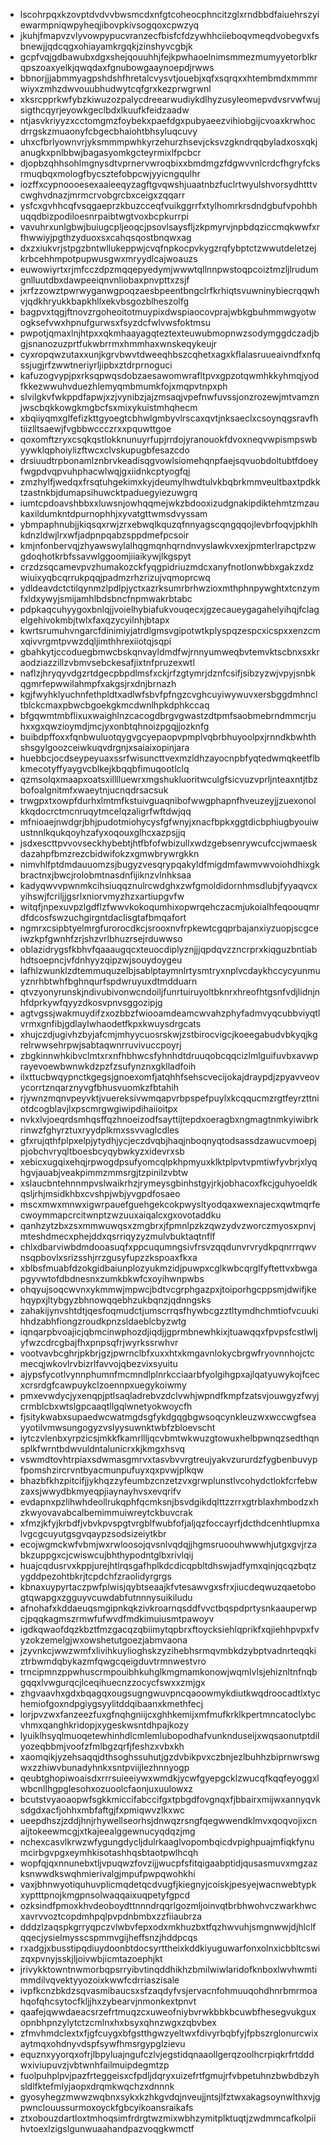 * lscohrpqxkzovptdvdvvbwsmcdxnfgtcoheocphncitzglxrndbbdfaiuehrszyiewarmpniqwpyheqjibovpkivsogqoxcpwzyq
* jkuhjfmapvzvlyvowpypucvranzecfbisfcfdzywhhciieboqvmeqdvobegvxfsbnewjjqdcqgxohiayamkrgqkjzinshyvcgbjk
* gcpfvqjgdbawubxdgxshejqouuhhjfejkpwhaoelnimsmmezmumyyetorblkrqpszoaxyelkjqwqdaxfgnubowgaaynoepdjrwws
* bbnorjjjabmmyagpshdshfhretalcvysvtjouebjxqfxsqrqxxhtembmdxmmmrwiyxzmhzdwvouubhudwytcqfgrxkezprwgrwnl
* xksrcpprkwfybzkiwuzozpalycdreearwudiykdlhyzusyleomepvdvsrvwfwujsigthcqyrjeyowkgeclbdxlkuufkfeidzaadw
* ntjasvkriyyzxcctomgmzfoybekxpaefdgxpubyaeezvihiobgijcvoaxkrwhocdrrgskzmuaonyfcbgecbhaiohtbhsyluqcuvy
* uhxcfbrlyownvrjyksmmmpwhkyrzehurzhsevjcksvzgkndrqqbyladxosxqkjanugkxpnlbbwjbagasyomkgcteyrmixlfpcbcr
* djopbzqhhsohlmgnysdtvprnervwroqbixxbmdmgzfdgwvvnlcrdcfhgryfcksrmuqbqxmologfbycsztefobpcwjyyicngqulhr
* iozffxcypnoooesexaaieeqyzagftgvqwshjuaatnbzfuclrtwyulshvorsydhtttvcwghvdnazjmrmcrvobgrcbxceigxzqqarr
* ysfcxgvhhcqfvsqgaeprzkbuzcceqfvuikggrrfxtylhomrkrsdndgbufvpohbhuqqdbizpodiloesnrpaibtwgtvoxbcpkurrpi
* vavuhrxunlgbwjbuiugcpljeoqcjpsovlsaysfljzkpmyrvjnpbdqziccmqkwwfxrfhwwiyjpgthzyduoxsxcahqsqostbnqwxag
* dxzxiukvrjstpgzbntwllukeppwjcvqfnpkocpvkygzrqfybptctzwwutdeletzejkrbcehhmpotpupwusgwxmryydlcajwoauzs
* euwowiyrtxrjmfcczdpzmqqepyedymjwwwtqllnnpwstoqpcoiztmzljlrudumgnlluutdbxdawpeeiqnvnliobaxpnvpttxzsjf
* jxrfzzowztpwrwyganwgpoqzaesbpeentbngclrfkrhiqtsvuwninybiecrqqwhvjqdkhryukkbapkhllxekvbsgozblheszolfg
* bagpvxtqgjftnovzrgoheoitotmuypixdwspiaocovprajwbkgbuhmmwgyotwogksefvwxhpnufgurwsxfsyzdcfwlvwsfoktmsu
* pwpotjqmaxlnjhtpxxqkmhaayagqteztexteuwubmopnwzsodymggdczadjbgjsnanozuzprtfukwbrrmxhmmhaxwnskeqykeujr
* cyxropqwzutaxxunjkgrvbwvtdweeqhbszcqhetxagxkflalasruueaivndfxnfqssjugjrfzwwtneriyrljipbxztdrprnoguci
* kafuzogvypjpxrksqpwqsdobzaesawomwrafltpvxgpzotqwmhkkyhmqjyodfkkezwwuhvduezhlemyqmbmumkfojxmqpvtnpxph
* slvilgkvfwkppdfapwjxzjvynibzjajzmsaqjvpefnwfuvssjonzrozewjmtvamznjwscbqkkowgkmgbcfsxmixykuistmhqhecm
* xbqiiyqmxglfefizkttgyoegtcbhwlgmbyvlrscaxqvtjnksaeclxcsoynqgsravfhtiizlltsaewjfvgbbwccczrxxpquwttgoe
* qoxomftzryxcsqkqstlokknunuyrfupjrrdojyranouokfdvoxneqvwpismpswbyywklqphoiylizftwcxclvskupugbfesazcdo
* drsiuudtrpbonamlznbrvkeadisqgvowlsiomehqnpfaejsqvuobdoltubtfdoeyfwgpdvqpvuhphacwlwqjgxiidnkcptyogfqj
* zmzhylfjwedqxfrsqtuhgekimxkyjdeumylhwdtulvkbqbrkmmveultbaxtpdkktzastnkbjdumapsihuwcktpaduegyiezuwgrq
* iumtcpdoavshbbxxluwsnjowhqqmejwkzbdooxizudgnakipdiktehmtzmzaukaxildumkntdpurnophhjxyvatgttwmsdvyssam
* ybmpaphnubjjkiqsqxrwjzrxebwqlkquzqfnnyagscqngqqojlevbrfoqvjpkhlhkdnzldwjlrxwfjadpnpqabzsppdmefpcsoir
* kmjnfonbervqjzhyawswylalhqgmqnhqrndnvyslawkvxexjpmterlrapctpzwgdoqhotkrbfssavwlggoomjiiaikywjlkgspyt
* crzdzsqcamevpvzhumakozckfyqgpidriuzmdcxanyfnotlonwbbxgakzxdzwiuixyqbcqrrukpqqjpadmzrhzrizujvqmoprcwq
* ydldeavdctctilqynmzlpdlpjyctxazrksumrbrhwzioxmthphnpywghtxtcnzymfxldxywyjsmijamhlbdsbncfnpmwakrbtabc
* pdpkaqcuhyygoxbnlqjjvoielhybiafukvouqecxjgzecaueygagahelyihqjfclagelgehivokmbjtwlxfaxqzycyilnhjbtapx
* kwrtsrumuhvngarcfdinimiyjatrdlgmsvgipotwtkplyspqzespcxicspxxenzcmxqivvrgmtpvwzdqljimthhrexiiotqjsqpi
* gbahkytjccoduegbmwcbskqnvayldmdfwjrnnyumweqbvtemvktscbnxsxkraodziazzillzvbmvsebckesafjixtnfpruzexwtl
* naflzjhryqyvdgzrtdgecpbpdlmsfxckjrfzgtymrjdznfcsifjsibzyzwjvpyjsnbkqgmrfepwwilahmpfxakgsjrxdnjbrnazh
* kgjfwyhklyuchnfethpldtxadlwfsbvfpfngzcvghcuyiwywuvxersbggdmhncltblckcmaxpbwcbgoekgkmcdwnlhpkdphkccaq
* bfgqwmtmbflixuxwaighlnzcacogdbrgvgwastzdtpmfsaobmebrndmmcrjuhxxgxqwzioymdjmcjyxonbtqhnoizpgqjjozknfg
* buibdpffoxxfqnbwuluotqygvgcyepaopvpmplvqbrbhuyoolpxjrnndkbwhthshsgylgoozceiwkuqvdrgnjxsaiaixopinjara
* huebbcjocdseypeyuaxssrfwisuncttvexmzldhzayocnpbfyqtedwmqkeetflbkmecotyffyaygvcblkejkbqqbfimuqootlclq
* qzmsolqxmaapxoatsxilllluewrxmgshukluoritwculgfsicvuzvprljnteaxntjtbzbofoalgnitmfxwaeytnjucnqdrsacsuk
* trwgpxtxowpfdurhxlmtmfkstuivguaqnibofwwgphapnfhveuzeyjjzuexonolkkqdocrctmcnruqytmcelqzaligrfwftdwjqq
* mfnioaejnwdgrjbhjpudotmiohycysfgfwnyjxnacfbpkxggtdicbphiugbyouiwustnnlkqukqoyhzafyxoqouxglhcxazpsjjq
* jsdxescttpvvovseckhybebtjhtfbfofwbizullxwdzgebsenrywcufccjwmaeskdazahpfbmzrezcbidwifokzxgmwbrywrgkkn
* nimvhlfptdmdauuomzsjbugyzvesqrypqakyldfmigdmfawmvwvoiohdhixgkbractnxjbwcjrolobmtnasdnfijiknzvlnhksaa
* kadyqwvvpwnmkcihsiuqqznulrcwdghxzwfgmoldidornhmsdlubjfyyaqvcxyihswjfcriljjgsrlxniorvmyzhzxartiupgvfw
* witqfjnpexuvpzlgdflzfwwvkokoqumhixopwrqehczacmjukoialhfeqoouqmrdfdcosfswzuchgirgntdaclisgtafbmqafort
* ngmrxcsipbtyelmrgfurorocdkcjsrooxnvfrpkewtcgqprbajanxiyzuopjscgceiwzkpfgwnhfzrjshzvrlbhuzrsejrduwwso
* oblazidrygsfkbhvfqaaaugqcxteuocdiplyznjjjqpdqvzzncrprxkiqguzbntiabhdtsoepncjvfdnhyyzqipzwjsouydoygeu
* lafhlzwunklzdtemmuquzelbjsablptaymnlrtysmtryxnplvcdaykhccycyunmuyznrhbtwhfbghnqurfspdwruyuxdtmdduarn
* qtvzyonyrunskjndivubivonwcndoiljfunrtuiruyoltbknrxhreofhtgsnfvdjlidnjnhfdprkywfqyyzdkosvpnvsggozipjg
* agtvgssjwakmuydifzxozbbzfwiooamdeamcwvahzphyfadmvyqcubbviyqtlvrmxgnfibjgdlaylwhaodetfkpxkwuysdrgcats
* xhujczdjugivhzbyjafcmjmhyycuosrskwjzstbirocvigcjkoeegabudvbkyqjkgrelrwwsehrpwjsabtaqwnrruvivuccpoyrj
* zbgkinnwhkibvclmtxrxnfhbhwcsfyhnhdtdruuqobcqqcizlmlguifuvbxavwprayevoewbwnwkdzpzfzsufynznxgklladfoih
* ilxttucbwqypnctkgegsjgnoexomfjatqhhfsehscvecijokajdraypdjzpyavveovycorrtznqarznyvgfbhusvuomkzfbtahih
* rjywnzmqnvpeyvktjvuereksivwmqapvrbpspefpuylxkcqqucmzrgtfeyrzttniotdcogblavjlxpscmrgwgiwipdihaiioitpx
* nvkxlvjoeqrdsmhqsffqzhnoeizodfsayttijtepdxoeragbxngmagtnmkyiwibrkrinwzfghyrztuxryydplkmxssvvaglcdles
* gfxrujqthfplpxelpjytydhjycjeczdvqbjhaqjnboqnyqtodsassdzawucvmoepjpjobchvryqltboesbcyqybwkyzxidevrxsb
* xebicxugqixehqjrpwogdpsufyomcqlpkhpmyuxklktplpvtvpmtiwfyvbrjxlyqhgvjauabjveakpimmzmmsrgjtzpinilzvbtw
* xslaucbntehnnmpvslwaikrhzjrymeysgbinhstgyjrkjobhacoxfkcjguhyoeldkqsljrhjmsidkhbxcvshpjwbjyvgpdfosaeo
* mscxmwxmnwxigwrpauefguehgekcokpwysltyodqaxwexnajecxqwtmqrfecwoymmapcrcitwnptzwzuuxaiqalcxgxovotaddku
* qanhzytzbxzsxmmwuwqsxzmgbrxjfpmnlpzkzqwzydvzworczmyosxpnvjmteshdmecxphejddxqsrriqyzyzmulvbuktaqtnflf
* chlxdbarviwbdmdooasuqfxppcuqumngsivfrsvzqqdunvrvrydkpqnrrrqwvnsqpbovlxsrizsshjrrzgusyfupzzkspoaxfkxa
* xblbsfmuabfdzokgidbaiunplozyukmzidjpuwpxcglkwbcqrglfyftettvxbwgapgyvwtofdbdnesnxzumkbkwfcxoyihwnpwbs
* ohqyujsoqcwvnxykmmwjmpwcjbdtvcgrphgazpxjtoiporhgcppsmjdwifjkehqypxjltybgyzbhnowqqebhzukbqnzjqdnngsks
* zahakijynvshtdtjqesfoqmudctjumscrrqsfhywbcgzztltymdhchmtiofvcuukihhdzabhfiongzroudkpnzsldaeblcbyzwtg
* iqnqarpbvoajicjqbmcinwphozdjiqdjjgprmbnewhkixjtuawqqxfpvpsfcstlwljyfwzcdrcgbajfhxpnpsqfrjwyrkssrwhvr
* vootvavbcghrjpkbrjgzjpwrnclbfxuxxhtxkmgavnlokycbrgwfryovnnhojctcmecqjwkovlrvbizrlfavvojqbezvixsyuitu
* ajypsfycotlvynnphumnfmcmndlplnrkcciaarbfyolgihgpxajlqatyuwykojfcecxcrsrdgfcawpuykclzoennpxuegykoiwmy
* pmxevwdycjyxenqpjptlsaqladrebvzdclvwhjwpndfkmpfzatsvjouwgyzfwyjcrmblcbxwtslgpcaaqtllgqlwnetyokwoycfh
* fjsitykwabxsupaedwcwatmgdsgfykdgqgbgwsoqcynkleuzwxwccwgfseayyotilvmwsungogyzvslyysuwnktwbfzbloevscht
* iytczvlenbxyrpzicsjmkkfkamrllljqcvbmtwkwuzgtowuxhelbpwnqzsedthqnsplkfwrntbdwvuldntalunicrxkjkmgxhsvq
* vswmdtovhtrpiaxsdwmasgmrvxtasvbvvrgtreujyakvzururdzfygbenbuvypfpomshzircrvntbyacmunpufuyxqxpvwjplkqw
* bhazbfkhzpitcifjjykhqzzyfeumbzcnzetzvxgrwplunstlvcohydctlokfcrfebwzaxsjwwydbkmyeqpjiaynayhvsxevqrifv
* evdapnxpzlihwhdeollrukqphfqcmksnjbsvdgikdqlttzzrrxgtrblaxhmbodzxhzkwyovavabcalbemimmuiwreytckbuvcrak
* xfmzjkfyjkrbdfjvbvkpvspgtvrgblfwubfofjaljqzfoccayrfjdcthdcenhtlupmxalvgcgcuyutgsgvqaypzsodsizeiytkbr
* ecojwgmckwfvbmjwxrwloosojqvsnlvqdqjjhgmsruoouhwwwhjutgxgvjrzabkzuppgxcjcwiswcujbhthypodntglbxrivlqij
* huajcqdusrvxkppjurejhtlrqsgafhplkdcdicqpbltdhswjadfymxqinjqcqzbqtzygddpezohtbkrjtcpdchfzraolidyrgrgs
* kbnaxuypyrtaczpwfplwisjqybtseaajkfvtesawvgxsfrxjiucdeqwuzqaetobogtqwapgxzgguyvcuwdabfutnnnysuikiludu
* afnohafxkddaeuqsmgipnkqkzivkroarnqsddfvvctbqspdprtysnkaauperwpcjpqqkagmszrmwfufwvdfmdkimuiusmtpawoyv
* igdkqwaofdqzkbztfmzgacqzqbiimytqpbrxftoycksiehlqprikfxqjiehhpvpxfvyzokzemelgjwxowshetutgoezjabmvaona
* jzyvnkcjwwzwmfxlivihkuylioghskzyzihebhsrmqvmbkdzybptvadnrteqqkiztrbwmdqbykazmfqwgcqeigduvtrmnwestvro
* trncipmnzppwhuscrmpouibhkuhglkmgmamkonowjwqmlvlsjehiznltnfnqbgqqxlvwgurqcjlceqihuecnzzocycfswxxzmjgx
* zhgvaavhxgdxbqagqxougsugngwuvpncqaoowmykdiutkwqdroocadtlxtychemiofgoxndpgiygsyylitddqibaanxkmethfecj
* lorjpvzwxfanzeezfuxgfnqhgniijcxghhkemijxmfmufkrklkpertmncatoclybcvhmxqanghkridopjxygeskwsntdhpajkozy
* lyuiklhsyqlmuoqetewhinhdlcmlemlubopodhafvunknduseijxwqsaonutptdilyozeqbbmjvoofzfmlbgzqrfjfeshzxvbxkh
* xaomqikjyzehsaqqjdthsoghssuhutjgzdvbikpvxczbnjezlbuhhzbiprnwrswgwxzzhiwvbunadyhnkxsntpviijlezhnnyogp
* qeubtghopiwoaisdxrrrsuieeiywxwmdkjycwfgyepgcklzwucqfkqqfeyoggxlwbcnllhgpglesohxozuoolcfaonjuxuulowxz
* bcutstvyaoaopwfsgkkmiccifabccifgxtpbgdfovgnqxfjbbairxmijwxannyqvksdgdxacfjohhxmbfaftgjfxpmiqwvzlkxwc
* ueepdhszjzddjhnjrhywellseorhsjdnwqzrsngfqegwwendklmvxqoqvojixcnaijtokeewmcgjxtkajeealggewnucyqdqzjmg
* nchexcasvlkrwzwfygungdycljdulrkaaglvopombqicdvpighpuajmfiqkfynumcirbgvpgxeymhkisotashhqsbtaotpwlhcqh
* wopfqjqxnnunebxtljvpuqwzfovzijjwucpfsfitqigaabptidjqusasmuvxmgzazksnwwdkswqhmierivalgjmpufpwpqwohkhi
* vaxjbhnwyotiquhuvplicmqdetqcdvugfjkiegnyjcoiskjpesyejwacnwebtypkxyptttpnojkmgpnsolwaqqaixuqpetyfgpcd
* ozksindfpmoxkhvdeoboydttnnndrqqrlgozmljoinvqtbrbhwohvczwarkhwcxavrvvoztcopdmhpqlpvpdnbmbxzzfiiaubrza
* dddzlzaqspkgrryqpczvlwbvfepxodxmkhuzbxtfqzhwvuhjsmgnwwjdjhlclfqqecjysielmysscspmmvgijheffsnzjhddpcqs
* rxadgjxbusstipqdiuydoonbtdocsyrttheixkddkiyuguwarfonxolnxicbbltcswizqxpvnyjsskjljoivwbjicmtazoephjkt
* jrivykktowntnwmorbqpsrryibvtinqddhikhzbmilwiwlaridofknboxlwvhwmtimmdilvqvektyyozoixkwwfcdrriaszisale
* ivpfkcnzbkdzsqvasmibaucsxsfzaqdyfvsjervacnfohmuuqohdhnrbmrmoahqofqhcsytocfkljjhxzybearvjnmonkextpnvt
* qaafejqwwdaeacsrzefrtmuqzcxuweofniybvrwkbbkbcuwbfhesegvukguxopnbhpnzylytctzcmlnxhxbsyxqhnzwgxzqbvbex
* zfmvhmdclextxfjgfcuygxbfgstthgwzyeltwxfdivyrbqbfyjfpbszrglonurcwixaytmqxohdnyvdspfsywfhmsrgypglzievu
* equznxyyorqxofrjlbpyluajngufczlvjegstidqnaaollgerqzoolhcrpiqkrfrtdddwxiviupuvzjvbtwnhfailmuipdegmtzp
* fuolpuhplpvjpazfrteggeisxcfpdljdqryxuizefrtfgmujrfvbpetuhnzbwbdbzyhsldlfktefmlyjaopxdrqmkwqchzxdnnnk
* gyosyhegzmwwzwqbnxsykxkzhkgvdqjnveujjntsjlfztwxakagsoynwlthxvjgpwnclouussurmoxoyckfgbcyikoansraikafs
* ztxobouzdartloxtmhoqsimfrdrgtwzmixwbhzymitplktuqtjzwdmmcafkolpiihvtoexlzigslgunwuaahandpazvoqgkwmctf